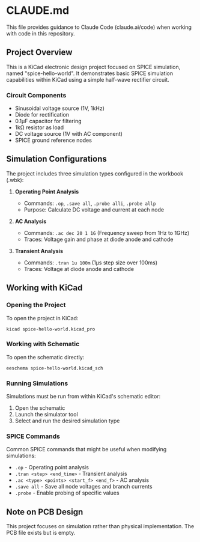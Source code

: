 # CLAUDE.md

This file provides guidance to Claude Code (claude.ai/code) when working with code in this repository.

## Project Overview

This is a KiCad electronic design project focused on SPICE simulation, named "spice-hello-world". It demonstrates basic SPICE simulation capabilities within KiCad using a simple half-wave rectifier circuit.

### Circuit Components
- Sinusoidal voltage source (1V, 1kHz)
- Diode for rectification
- 0.1μF capacitor for filtering
- 1kΩ resistor as load
- DC voltage source (1V with AC component)
- SPICE ground reference nodes

## Simulation Configurations

The project includes three simulation types configured in the workbook (.wbk):

1. **Operating Point Analysis**
   - Commands: `.op`, `.save all`, `.probe alli`, `.probe allp`
   - Purpose: Calculate DC voltage and current at each node

2. **AC Analysis**
   - Commands: `.ac dec 20 1 1G` (Frequency sweep from 1Hz to 1GHz)
   - Traces: Voltage gain and phase at diode anode and cathode

3. **Transient Analysis**
   - Commands: `.tran 1u 100m` (1μs step size over 100ms)
   - Traces: Voltage at diode anode and cathode

## Working with KiCad

### Opening the Project
To open the project in KiCad:
```
kicad spice-hello-world.kicad_pro
```

### Working with Schematic
To open the schematic directly:
```
eeschema spice-hello-world.kicad_sch
```

### Running Simulations
Simulations must be run from within KiCad's schematic editor:
1. Open the schematic
2. Launch the simulator tool
3. Select and run the desired simulation type

### SPICE Commands
Common SPICE commands that might be useful when modifying simulations:
- `.op` - Operating point analysis
- `.tran <step> <end_time>` - Transient analysis
- `.ac <type> <points> <start_f> <end_f>` - AC analysis
- `.save all` - Save all node voltages and branch currents
- `.probe` - Enable probing of specific values

## Note on PCB Design
This project focuses on simulation rather than physical implementation. The PCB file exists but is empty.